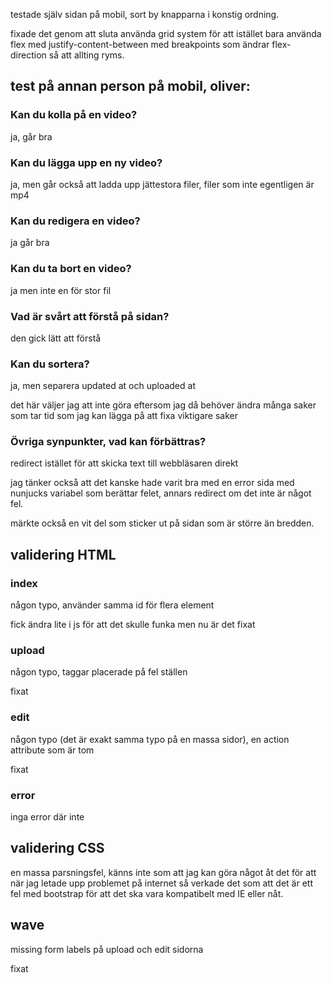 testade själv sidan på mobil, sort by knapparna i konstig ordning.

fixade det genom att sluta använda grid system för att istället bara använda 
flex med justify-content-between med breakpoints som ändrar flex-direction så 
att allting ryms.

## test på annan person på mobil, oliver:

### Kan du kolla på en video?
ja, går bra

### Kan du lägga upp en ny video?
ja, men går också att ladda upp jättestora filer, filer som inte egentligen är mp4

### Kan du redigera en video?
ja går bra

### Kan du ta bort en video?
ja men inte en för stor fil

### Vad är svårt att förstå på sidan?
den gick lätt att förstå

### Kan du sortera?
ja, men separera updated at och uploaded at

det här väljer jag att inte göra eftersom jag då behöver ändra många saker som tar tid som jag kan lägga på att fixa viktigare saker

### Övriga synpunkter, vad kan förbättras?
redirect istället för att skicka text till webbläsaren direkt

jag tänker också att det kanske hade varit bra med en error sida med nunjucks variabel som berättar felet, annars redirect om det inte är något fel.

märkte också en vit del som sticker ut på sidan som är större än bredden.

## validering HTML

### index
någon typo, använder samma id för flera element

fick ändra lite i js för att det skulle funka men nu är det fixat

### upload
någon typo, taggar placerade på fel ställen

fixat

### edit
någon typo (det är exakt samma typo på en massa sidor), en action attribute som är tom

fixat

### error
inga error där inte

## validering CSS

en massa parsningsfel, känns inte som att jag kan göra något åt det för att när jag letade upp problemet på internet så verkade det som att det är ett fel med bootstrap för att det ska vara kompatibelt med IE eller nåt.

## wave
missing form labels på upload och edit sidorna

fixat